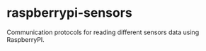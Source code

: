 # raspberrypi-sensors
Communication protocols for reading different sensors data using RaspberryPI.
